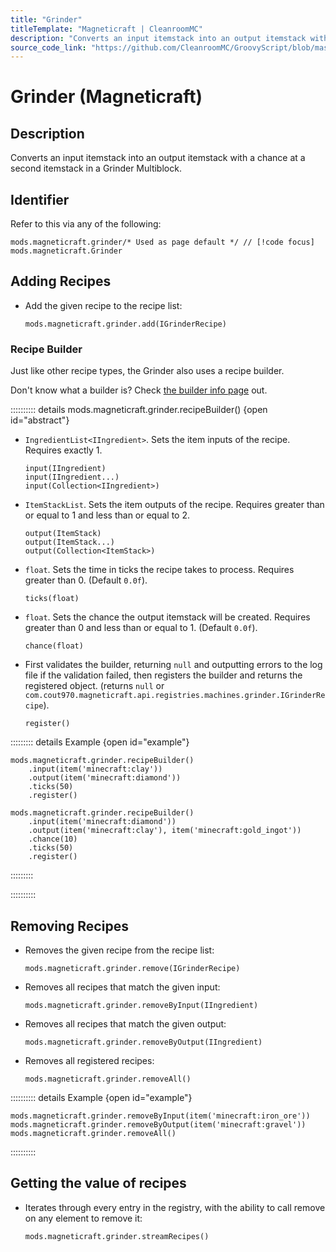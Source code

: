 ```yaml
---
title: "Grinder"
titleTemplate: "Magneticraft | CleanroomMC"
description: "Converts an input itemstack into an output itemstack with a chance at a second itemstack in a Grinder Multiblock."
source_code_link: "https://github.com/CleanroomMC/GroovyScript/blob/master/src/main/java/com/cleanroommc/groovyscript/compat/mods/magneticraft/Grinder.java"
---
```


# Grinder (Magneticraft)

## Description

Converts an input itemstack into an output itemstack with a chance at a second itemstack in a Grinder Multiblock.

## Identifier

Refer to this via any of the following:

```groovy:no-line-numbers {1}
mods.magneticraft.grinder/* Used as page default */ // [!code focus]
mods.magneticraft.Grinder
```


## Adding Recipes

- Add the given recipe to the recipe list:

    ```groovy:no-line-numbers
    mods.magneticraft.grinder.add(IGrinderRecipe)
    ```


### Recipe Builder

Just like other recipe types, the Grinder also uses a recipe builder.

Don't know what a builder is? Check [the builder info page](../../getting_started/builder.md) out.

:::::::::: details mods.magneticraft.grinder.recipeBuilder() {open id="abstract"}
- `IngredientList<IIngredient>`. Sets the item inputs of the recipe. Requires exactly 1.

    ```groovy:no-line-numbers
    input(IIngredient)
    input(IIngredient...)
    input(Collection<IIngredient>)
    ```

- `ItemStackList`. Sets the item outputs of the recipe. Requires greater than or equal to 1 and less than or equal to 2.

    ```groovy:no-line-numbers
    output(ItemStack)
    output(ItemStack...)
    output(Collection<ItemStack>)
    ```

- `float`. Sets the time in ticks the recipe takes to process. Requires greater than 0. (Default `0.0f`).

    ```groovy:no-line-numbers
    ticks(float)
    ```

- `float`. Sets the chance the output itemstack will be created. Requires greater than 0 and less than or equal to 1. (Default `0.0f`).

    ```groovy:no-line-numbers
    chance(float)
    ```

- First validates the builder, returning `null` and outputting errors to the log file if the validation failed, then registers the builder and returns the registered object. (returns `null` or `com.cout970.magneticraft.api.registries.machines.grinder.IGrinderRecipe`).

    ```groovy:no-line-numbers
    register()
    ```

::::::::: details Example {open id="example"}
```groovy:no-line-numbers
mods.magneticraft.grinder.recipeBuilder()
    .input(item('minecraft:clay'))
    .output(item('minecraft:diamond'))
    .ticks(50)
    .register()

mods.magneticraft.grinder.recipeBuilder()
    .input(item('minecraft:diamond'))
    .output(item('minecraft:clay'), item('minecraft:gold_ingot'))
    .chance(10)
    .ticks(50)
    .register()
```

:::::::::

::::::::::

## Removing Recipes

- Removes the given recipe from the recipe list:

    ```groovy:no-line-numbers
    mods.magneticraft.grinder.remove(IGrinderRecipe)
    ```

- Removes all recipes that match the given input:

    ```groovy:no-line-numbers
    mods.magneticraft.grinder.removeByInput(IIngredient)
    ```

- Removes all recipes that match the given output:

    ```groovy:no-line-numbers
    mods.magneticraft.grinder.removeByOutput(IIngredient)
    ```

- Removes all registered recipes:

    ```groovy:no-line-numbers
    mods.magneticraft.grinder.removeAll()
    ```

:::::::::: details Example {open id="example"}
```groovy:no-line-numbers
mods.magneticraft.grinder.removeByInput(item('minecraft:iron_ore'))
mods.magneticraft.grinder.removeByOutput(item('minecraft:gravel'))
mods.magneticraft.grinder.removeAll()
```

::::::::::

## Getting the value of recipes

- Iterates through every entry in the registry, with the ability to call remove on any element to remove it:

    ```groovy:no-line-numbers
    mods.magneticraft.grinder.streamRecipes()
    ```
